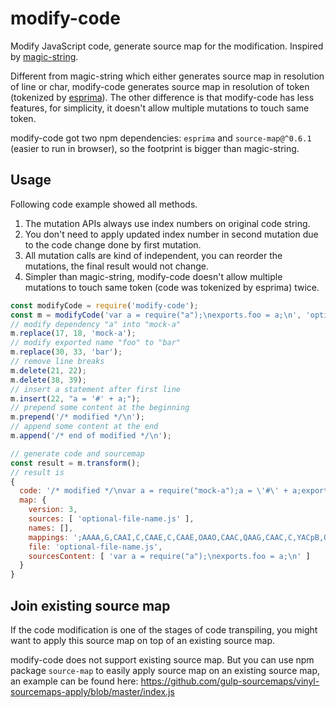 # modify-code

Modify JavaScript code, generate source map for the modification. Inspired by [magic-string](https://github.com/Rich-Harris/magic-string).

Different from magic-string which either generates source map in resolution of line or char, modify-code generates source map in resolution of token (tokenized by [esprima](https://github.com/jquery/esprima)). The other difference is that modify-code has less features, for simplicity, it doesn't allow multiple mutations to touch same token.

modify-code got two npm dependencies: `esprima` and `source-map@^0.6.1` (easier to run in browser), so the footprint is bigger than magic-string.

## Usage

Following code example showed all methods.

1. The mutation APIs always use index numbers on original code string.
2. You don't need to apply updated index number in second mutation due to the code change done by first mutation.
3. All mutation calls are kind of independent, you can reorder the mutations, the final result would not change.
4. Simpler than magic-string, modify-code doesn't allow multiple mutations to touch same token (code was tokenized by esprima) twice.

```js
const modifyCode = require('modify-code');
const m = modifyCode('var a = require("a");\nexports.foo = a;\n', 'optional-file-name.js');
// modify dependency "a" into "mock-a"
m.replace(17, 18, 'mock-a');
// modify exported name "foo" to "bar"
m.replace(30, 33, 'bar');
// remove line breaks
m.delete(21, 22);
m.delete(38, 39);
// insert a statement after first line
m.insert(22, "a = '#' + a;");
// prepend some content at the beginning
m.prepend('/* modified */\n');
// append some content at the end
m.append('/* end of modified */\n');

// generate code and sourcemap
const result = m.transform();
// result is
{
  code: '/* modified */\nvar a = require("mock-a");a = \'#\' + a;exports.bar = a;/* end of modified */\n',
  map: {
    version: 3,
    sources: [ 'optional-file-name.js' ],
    names: [],
    mappings: ';AAAA,G,CAAI,C,CAAE,C,CAAE,OAAO,CAAC,QAAG,CAAC,C,YACpB,OAAO,CAAC,G,CAAI,C,CAAE,CAAC,C',
    file: 'optional-file-name.js',
    sourcesContent: [ 'var a = require("a");\nexports.foo = a;\n' ]
  }
}
```

## Join existing source map

If the code modification is one of the stages of code transpiling, you might want to apply this source map on top of an existing source map.

modify-code does not support existing source map. But you can use npm package `source-map` to easily apply source map on an existing source map, an example can be found here: https://github.com/gulp-sourcemaps/vinyl-sourcemaps-apply/blob/master/index.js
